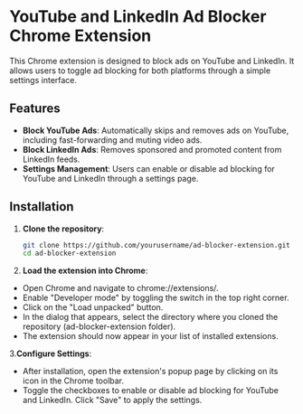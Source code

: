# YouTube and LinkedIn Ad Blocker Chrome Extension

This Chrome extension is designed to block ads on YouTube and LinkedIn. It allows users to toggle ad blocking for both platforms through a simple settings interface.

## Features

- **Block YouTube Ads**: Automatically skips and removes ads on YouTube, including fast-forwarding and muting video ads.
- **Block LinkedIn Ads**: Removes sponsored and promoted content from LinkedIn feeds.
- **Settings Management**: Users can enable or disable ad blocking for YouTube and LinkedIn through a settings page.

## Installation

1. **Clone the repository**:
   
   ```bash
   git clone https://github.com/yourusername/ad-blocker-extension.git
   cd ad-blocker-extension

2. **Load the extension into Chrome**:

- Open Chrome and navigate to chrome://extensions/.
- Enable "Developer mode" by toggling the switch in the top right corner.
- Click on the "Load unpacked" button.
- In the dialog that appears, select the directory where you cloned the repository (ad-blocker-extension folder).
- The extension should now appear in your list of installed extensions.
  
3.**Configure Settings**:

- After installation, open the extension's popup page by clicking on its icon in the Chrome toolbar.
- Toggle the checkboxes to enable or disable ad blocking for YouTube and LinkedIn.
Click "Save" to apply the settings.

